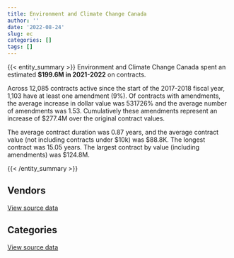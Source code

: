 ```yaml
---
title: Environment and Climate Change Canada
author: ''
date: '2022-08-24'
slug: ec
categories: []
tags: []
---
```


<script src="/rmarkdown-libs/htmlwidgets/htmlwidgets.js"></script>
<link href="/rmarkdown-libs/datatables-css/datatables-crosstalk.css" rel="stylesheet" />
<script src="/rmarkdown-libs/datatables-binding/datatables.js"></script>
<script src="/rmarkdown-libs/jquery/jquery-3.6.0.min.js"></script>
<link href="/rmarkdown-libs/dt-core-bootstrap/css/dataTables.bootstrap.min.css" rel="stylesheet" />
<link href="/rmarkdown-libs/dt-core-bootstrap/css/dataTables.bootstrap.extra.css" rel="stylesheet" />
<script src="/rmarkdown-libs/dt-core-bootstrap/js/jquery.dataTables.min.js"></script>
<script src="/rmarkdown-libs/dt-core-bootstrap/js/dataTables.bootstrap.min.js"></script>
<link href="/rmarkdown-libs/crosstalk/css/crosstalk.min.css" rel="stylesheet" />
<script src="/rmarkdown-libs/crosstalk/js/crosstalk.min.js"></script>
<script src="/rmarkdown-libs/htmlwidgets/htmlwidgets.js"></script>
<link href="/rmarkdown-libs/datatables-css/datatables-crosstalk.css" rel="stylesheet" />
<script src="/rmarkdown-libs/datatables-binding/datatables.js"></script>
<script src="/rmarkdown-libs/jquery/jquery-3.6.0.min.js"></script>
<link href="/rmarkdown-libs/dt-core-bootstrap/css/dataTables.bootstrap.min.css" rel="stylesheet" />
<link href="/rmarkdown-libs/dt-core-bootstrap/css/dataTables.bootstrap.extra.css" rel="stylesheet" />
<script src="/rmarkdown-libs/dt-core-bootstrap/js/jquery.dataTables.min.js"></script>
<script src="/rmarkdown-libs/dt-core-bootstrap/js/dataTables.bootstrap.min.js"></script>
<link href="/rmarkdown-libs/crosstalk/css/crosstalk.min.css" rel="stylesheet" />
<script src="/rmarkdown-libs/crosstalk/js/crosstalk.min.js"></script>

{{< entity_summary >}}
Environment and Climate Change Canada spent an estimated **\$199.6M in 2021-2022** on contracts.

Across 12,085 contracts active since the start of the 2017-2018 fiscal year, 1,103 have at least one amendment (9%). Of contracts with amendments, the average increase in dollar value was 531726% and the average number of amendments was 1.53. Cumulatively these amendments represent an increase of \$277.4M over the original contract values.

The average contract duration was 0.87 years, and the average contract value (not including contracts under \$10k) was \$88.8K. The longest contract was 15.05 years. The largest contract by value (including amendments) was \$124.8M.

{{< /entity_summary >}}

## Vendors

<div id="htmlwidget-1" style="width:100%;height:auto;" class="datatables html-widget"></div>
<script type="application/json" data-for="htmlwidget-1">{"x":{"style":"bootstrap","filter":"none","vertical":false,"data":[["<a href=\"/vendors/1320376_ontario/\">1320376 ONTARIO<\/a>","<a href=\"/vendors/ab_sciex/\">AB SCIEX<\/a>","<a href=\"/vendors/acart_communications/\">ACART COMMUNICATIONS<\/a>","<a href=\"/vendors/acklands_grainger/\">ACKLANDS GRAINGER<\/a>","<a href=\"/vendors/adapt_pharma_canada/\">ADAPT PHARMA CANADA<\/a>","<a href=\"/vendors/adga_group/\">ADGA GROUP<\/a>","<a href=\"/vendors/advanced_business_interiors/\">ADVANCED BUSINESS INTERIORS<\/a>","<a href=\"/vendors/advanced_chippewa_technologies/\">ADVANCED CHIPPEWA TECHNOLOGIES<\/a>","<a href=\"/vendors/aecom/\">AECOM<\/a>","<a href=\"/vendors/aeropro/\">AEROPRO<\/a>","<a href=\"/vendors/agilent/\">AGILENT<\/a>","<a href=\"/vendors/ainsworth/\">AINSWORTH<\/a>","<a href=\"/vendors/air_liquide_canada/\">AIR LIQUIDE CANADA<\/a>","<a href=\"/vendors/air_tindi/\">AIR TINDI<\/a>","<a href=\"/vendors/alliance_engineering_construction/\">ALLIANCE ENGINEERING CONSTRUCTION<\/a>","<a href=\"/vendors/alpine_helicopters/\">ALPINE HELICOPTERS<\/a>","<a href=\"/vendors/als_canada/\">ALS CANADA<\/a>","<a href=\"/vendors/altis_human_resources/\">ALTIS HUMAN RESOURCES<\/a>","<a href=\"/vendors/ameresco_canada/\">AMERESCO CANADA<\/a>","<a href=\"/vendors/anchor_qea/\">ANCHOR QEA<\/a>","<a href=\"/vendors/aon_reed_stenhouse/\">AON REED STENHOUSE<\/a>","<a href=\"/vendors/arcadis_canada/\">ARCADIS CANADA<\/a>","<a href=\"/vendors/artemp_personnel_services/\">ARTEMP PERSONNEL SERVICES<\/a>","<a href=\"/vendors/associated_engineering/\">ASSOCIATED ENGINEERING<\/a>","<a href=\"/vendors/atco/\">ATCO<\/a>","<a href=\"/vendors/atlantic_business_interiors/\">ATLANTIC BUSINESS INTERIORS<\/a>","<a href=\"/vendors/ats_services/\">ATS SERVICES<\/a>","<a href=\"/vendors/avi_spl_canada/\">AVI SPL CANADA<\/a>","<a href=\"/vendors/avjet_holding/\">AVJET HOLDING<\/a>","<a href=\"/vendors/axys_technologies/\">AXYS TECHNOLOGIES<\/a>","<a href=\"/vendors/bdo_canada/\">BDO CANADA<\/a>","<a href=\"/vendors/beckman_coulter_canada/\">BECKMAN COULTER CANADA<\/a>","<a href=\"/vendors/bell_canada/\">BELL CANADA<\/a>","<a href=\"/vendors/black_mcdonald/\">BLACK MCDONALD<\/a>","<a href=\"/vendors/bombardier/\">BOMBARDIER<\/a>","<a href=\"/vendors/bouthillette_parizeau/\">BOUTHILLETTE PARIZEAU<\/a>","<a href=\"/vendors/brandt_tractor/\">BRANDT TRACTOR<\/a>","<a href=\"/vendors/bruker/\">BRUKER<\/a>","<a href=\"/vendors/bureau_veritas_canada/\">BUREAU VERITAS CANADA<\/a>","<a href=\"/vendors/c_core/\">C CORE<\/a>","<a href=\"/vendors/cache_computer_consulting/\">CACHE COMPUTER CONSULTING<\/a>","<a href=\"/vendors/calian/\">CALIAN<\/a>","<a href=\"/vendors/campbell_scientific_canada/\">CAMPBELL SCIENTIFIC CANADA<\/a>","<a href=\"/vendors/canada_post/\">CANADA POST<\/a>","<a href=\"/vendors/canadian_corps_of_commissionaires/\">CANADIAN CORPS OF COMMISSIONAIRES<\/a>","<a href=\"/vendors/canadian_helicopters/\">CANADIAN HELICOPTERS<\/a>","<a href=\"/vendors/canadian_north/\">CANADIAN NORTH<\/a>","<a href=\"/vendors/canadian_standards_association/\">CANADIAN STANDARDS ASSOCIATION<\/a>","<a href=\"/vendors/canon/\">CANON<\/a>","<a href=\"/vendors/cansel_survey_equipment/\">CANSEL SURVEY EQUIPMENT<\/a>","<a href=\"/vendors/carleton_university/\">CARLETON UNIVERSITY<\/a>","<a href=\"/vendors/carmichael_engineering/\">CARMICHAEL ENGINEERING<\/a>","<a href=\"/vendors/cbci_telecom/\">CBCI TELECOM<\/a>","<a href=\"/vendors/cbcl/\">CBCL<\/a>","<a href=\"/vendors/cdw_canada/\">CDW CANADA<\/a>","<a href=\"/vendors/ch2m_hill_canada/\">CH2M HILL CANADA<\/a>","<a href=\"/vendors/charron_human_resources/\">CHARRON HUMAN RESOURCES<\/a>","<a href=\"/vendors/chubb_edwards/\">CHUBB EDWARDS<\/a>","<a href=\"/vendors/cima/\">CIMA<\/a>","<a href=\"/vendors/cision_canada/\">CISION CANADA<\/a>","<a href=\"/vendors/cistel_technology/\">CISTEL TECHNOLOGY<\/a>","<a href=\"/vendors/cnw_group/\">CNW GROUP<\/a>","<a href=\"/vendors/coco_paving/\">COCO PAVING<\/a>","<a href=\"/vendors/commpower/\">COMMPOWER<\/a>","<a href=\"/vendors/compagnie_amplexor_canada/\">COMPAGNIE AMPLEXOR CANADA<\/a>","<a href=\"/vendors/compucom_canada/\">COMPUCOM CANADA<\/a>","<a href=\"/vendors/concept_controls/\">CONCEPT CONTROLS<\/a>","<a href=\"/vendors/contract_community/\">CONTRACT COMMUNITY<\/a>","<a href=\"/vendors/convergint_technologies/\">CONVERGINT TECHNOLOGIES<\/a>","<a href=\"/vendors/coradix_technology_consulting/\">CORADIX TECHNOLOGY CONSULTING<\/a>","<a href=\"/vendors/cossette_communications/\">COSSETTE COMMUNICATIONS<\/a>","<a href=\"/vendors/cpcs_transcom/\">CPCS TRANSCOM<\/a>","<a href=\"/vendors/csdc_systems/\">CSDC SYSTEMS<\/a>","<a href=\"/vendors/cummins_canada/\">CUMMINS CANADA<\/a>","<a href=\"/vendors/d_doyle_installations/\">D DOYLE INSTALLATIONS<\/a>","<a href=\"/vendors/dalhousie_university/\">DALHOUSIE UNIVERSITY<\/a>","<a href=\"/vendors/dasco_equipment/\">DASCO EQUIPMENT<\/a>","<a href=\"/vendors/data_communications_management/\">DATA COMMUNICATIONS MANAGEMENT<\/a>","<a href=\"/vendors/dbc_marine_safety_systems/\">DBC MARINE SAFETY SYSTEMS<\/a>","<a href=\"/vendors/decisive_technologies/\">DECISIVE TECHNOLOGIES<\/a>","<a href=\"/vendors/dell_computer/\">DELL COMPUTER<\/a>","<a href=\"/vendors/deloitte_and_touche/\">DELOITTE AND TOUCHE<\/a>","<a href=\"/vendors/dillon_consulting/\">DILLON CONSULTING<\/a>","<a href=\"/vendors/donna_cona/\">DONNA CONA<\/a>","<a href=\"/vendors/dynabook_canada/\">DYNABOOK CANADA<\/a>","<a href=\"/vendors/dynamic_personnel_consultants/\">DYNAMIC PERSONNEL CONSULTANTS<\/a>","<a href=\"/vendors/ebsco_canada/\">EBSCO CANADA<\/a>","<a href=\"/vendors/ecole_de_langues_abce/\">ECOLE DE LANGUES ABCE<\/a>","<a href=\"/vendors/ecole_de_langues_la_cite/\">ECOLE DE LANGUES LA CITE<\/a>","<a href=\"/vendors/ekos_research_associates/\">EKOS RESEARCH ASSOCIATES<\/a>","<a href=\"/vendors/elsevier/\">ELSEVIER<\/a>","<a href=\"/vendors/emergent_biosolutions/\">EMERGENT BIOSOLUTIONS<\/a>","<a href=\"/vendors/englobe/\">ENGLOBE<\/a>","<a href=\"/vendors/environics_research_group/\">ENVIRONICS RESEARCH GROUP<\/a>","<a href=\"/vendors/ernst_young/\">ERNST YOUNG<\/a>","<a href=\"/vendors/esri/\">ESRI<\/a>","<a href=\"/vendors/excel_human_resources/\">EXCEL HUMAN RESOURCES<\/a>","<a href=\"/vendors/exp_services/\">EXP SERVICES<\/a>","<a href=\"/vendors/facca/\">FACCA<\/a>","<a href=\"/vendors/factiva/\">FACTIVA<\/a>","<a href=\"/vendors/fast_forward_french/\">FAST FORWARD FRENCH<\/a>","<a href=\"/vendors/fast_track_staffing/\">FAST TRACK STAFFING<\/a>","<a href=\"/vendors/fca_canada/\">FCA CANADA<\/a>","<a href=\"/vendors/federal_express_canada/\">FEDERAL EXPRESS CANADA<\/a>","<a href=\"/vendors/felix_technology/\">FELIX TECHNOLOGY<\/a>","<a href=\"/vendors/flight_fuels/\">FLIGHT FUELS<\/a>","<a href=\"/vendors/flynn_canada/\">FLYNN CANADA<\/a>","<a href=\"/vendors/fmc_professionals/\">FMC PROFESSIONALS<\/a>","<a href=\"/vendors/ford_motor_company/\">FORD MOTOR COMPANY<\/a>","<a href=\"/vendors/francis_canada_truck_centre/\">FRANCIS CANADA TRUCK CENTRE<\/a>","<a href=\"/vendors/gartner/\">GARTNER<\/a>","<a href=\"/vendors/gateway_mechanical_services/\">GATEWAY MECHANICAL SERVICES<\/a>","<a href=\"/vendors/gc_strategies/\">GC STRATEGIES<\/a>","<a href=\"/vendors/general_motors/\">GENERAL MOTORS<\/a>","<a href=\"/vendors/genome_quebec/\">GENOME QUEBEC<\/a>","<a href=\"/vendors/getinge_canada/\">GETINGE CANADA<\/a>","<a href=\"/vendors/gfl_environmental/\">GFL ENVIRONMENTAL<\/a>","<a href=\"/vendors/ghd/\">GHD<\/a>","<a href=\"/vendors/gilmore_reproductions/\">GILMORE REPRODUCTIONS<\/a>","<a href=\"/vendors/global_knowledge/\">GLOBAL KNOWLEDGE<\/a>","<a href=\"/vendors/global_total_office/\">GLOBAL TOTAL OFFICE<\/a>","<a href=\"/vendors/global_upholstery/\">GLOBAL UPHOLSTERY<\/a>","<a href=\"/vendors/golder_associates/\">GOLDER ASSOCIATES<\/a>","<a href=\"/vendors/goss_gilroy/\">GOSS GILROY<\/a>","<a href=\"/vendors/graw_radiosondes/\">GRAW RADIOSONDES<\/a>","<a href=\"/vendors/graybridge_international_consulting/\">GRAYBRIDGE INTERNATIONAL CONSULTING<\/a>","<a href=\"/vendors/great_slave_helicopters/\">GREAT SLAVE HELICOPTERS<\/a>","<a href=\"/vendors/harnois_energies/\">HARNOIS ENERGIES<\/a>","<a href=\"/vendors/hatch/\">HATCH<\/a>","<a href=\"/vendors/hemmera_envirochem/\">HEMMERA ENVIROCHEM<\/a>","<a href=\"/vendors/hercules_slr/\">HERCULES SLR<\/a>","<a href=\"/vendors/holland_college/\">HOLLAND COLLEGE<\/a>","<a href=\"/vendors/honeywell/\">HONEYWELL<\/a>","<a href=\"/vendors/hoskin_scientific/\">HOSKIN SCIENTIFIC<\/a>","<a href=\"/vendors/houle_electric/\">HOULE ELECTRIC<\/a>","<a href=\"/vendors/hypertec/\">HYPERTEC<\/a>","<a href=\"/vendors/i4c_information_technology/\">I4C INFORMATION TECHNOLOGY<\/a>","<a href=\"/vendors/ibiska_telecom/\">IBISKA TELECOM<\/a>","<a href=\"/vendors/iceberg_networks/\">ICEBERG NETWORKS<\/a>","<a href=\"/vendors/ihs_global/\">IHS GLOBAL<\/a>","<a href=\"/vendors/illumina_canada/\">ILLUMINA CANADA<\/a>","<a href=\"/vendors/info_tech_research_group/\">INFO TECH RESEARCH GROUP<\/a>","<a href=\"/vendors/integra_networks/\">INTEGRA NETWORKS<\/a>","<a href=\"/vendors/intergraph_canada/\">INTERGRAPH CANADA<\/a>","<a href=\"/vendors/iron_mountain/\">IRON MOUNTAIN<\/a>","<a href=\"/vendors/it_net_consultants/\">IT NET CONSULTANTS<\/a>","<a href=\"/vendors/itex/\">ITEX<\/a>","<a href=\"/vendors/j_l_richards_associates/\">J L RICHARDS ASSOCIATES<\/a>","<a href=\"/vendors/john_wiley_sons/\">JOHN WILEY SONS<\/a>","<a href=\"/vendors/joseph_elie/\">JOSEPH ELIE<\/a>","<a href=\"/vendors/kenn_borek_air/\">KENN BOREK AIR<\/a>","<a href=\"/vendors/keystone_environmental/\">KEYSTONE ENVIRONMENTAL<\/a>","<a href=\"/vendors/keystone_supplies_international/\">KEYSTONE SUPPLIES INTERNATIONAL<\/a>","<a href=\"/vendors/konica_minolta_business_solutions/\">KONICA MINOLTA BUSINESS SOLUTIONS<\/a>","<a href=\"/vendors/kontzamanis_graumann_smith/\">KONTZAMANIS GRAUMANN SMITH<\/a>","<a href=\"/vendors/kubota_canada/\">KUBOTA CANADA<\/a>","<a href=\"/vendors/kwc_architects/\">KWC ARCHITECTS<\/a>","<a href=\"/vendors/kyndryl_canada/\">KYNDRYL CANADA<\/a>","<a href=\"/vendors/l3harris/\">L3HARRIS<\/a>","<a href=\"/vendors/language_research_development_group/\">LANGUAGE RESEARCH DEVELOPMENT GROUP<\/a>","<a href=\"/vendors/lansdowne_technologies/\">LANSDOWNE TECHNOLOGIES<\/a>","<a href=\"/vendors/laurentian_technologies/\">LAURENTIAN TECHNOLOGIES<\/a>","<a href=\"/vendors/leonardo/\">LEONARDO<\/a>","<a href=\"/vendors/les_entreprises_p_e_c/\">LES ENTREPRISES P E C<\/a>","<a href=\"/vendors/levitt_safety/\">LEVITT SAFETY<\/a>","<a href=\"/vendors/lexisnexis_canada/\">LEXISNEXIS CANADA<\/a>","<a href=\"/vendors/liebherr_canada/\">LIEBHERR CANADA<\/a>","<a href=\"/vendors/life_technologies/\">LIFE TECHNOLOGIES<\/a>","<a href=\"/vendors/like_10/\">LIKE 10<\/a>","<a href=\"/vendors/lionbridge/\">LIONBRIDGE<\/a>","<a href=\"/vendors/lloyd_libke_law_enforcement_sales/\">LLOYD LIBKE LAW ENFORCEMENT SALES<\/a>","<a href=\"/vendors/logistik_unicorp/\">LOGISTIK UNICORP<\/a>","<a href=\"/vendors/lowe_martin_company/\">LOWE MARTIN COMPANY<\/a>","<a href=\"/vendors/lumina_it/\">LUMINA IT<\/a>","<a href=\"/vendors/luxton_construction/\">LUXTON CONSTRUCTION<\/a>","<a href=\"/vendors/m_d_charlton/\">M D CHARLTON<\/a>","<a href=\"/vendors/macdonald_dettwiler_and_associates/\">MACDONALD DETTWILER AND ASSOCIATES<\/a>","<a href=\"/vendors/manitoba_hydro/\">MANITOBA HYDRO<\/a>","<a href=\"/vendors/maplesoft_consulting/\">MAPLESOFT CONSULTING<\/a>","<a href=\"/vendors/maritime_fence/\">MARITIME FENCE<\/a>","<a href=\"/vendors/maxsys_staffing_and_consulting/\">MAXSYS STAFFING AND CONSULTING<\/a>","<a href=\"/vendors/maxxam_analytics/\">MAXXAM ANALYTICS<\/a>","<a href=\"/vendors/mccolman_sons_demolition/\">MCCOLMAN SONS DEMOLITION<\/a>","<a href=\"/vendors/mcelhanney_associates/\">MCELHANNEY ASSOCIATES<\/a>","<a href=\"/vendors/mdos_consulting/\">MDOS CONSULTING<\/a>","<a href=\"/vendors/media_q/\">MEDIA Q<\/a>","<a href=\"/vendors/mercury_marine/\">MERCURY MARINE<\/a>","<a href=\"/vendors/messa_computing/\">MESSA COMPUTING<\/a>","<a href=\"/vendors/metocean_telematics/\">METOCEAN TELEMATICS<\/a>","<a href=\"/vendors/mgis/\">MGIS<\/a>","<a href=\"/vendors/michael_wager_consulting/\">MICHAEL WAGER CONSULTING<\/a>","<a href=\"/vendors/microsoft_canada/\">MICROSOFT CANADA<\/a>","<a href=\"/vendors/mid_canada_mod_center/\">MID CANADA MOD CENTER<\/a>","<a href=\"/vendors/millbrook_tactical/\">MILLBROOK TACTICAL<\/a>","<a href=\"/vendors/mindwire_systems/\">MINDWIRE SYSTEMS<\/a>","<a href=\"/vendors/mishkumi_technologies/\">MISHKUMI TECHNOLOGIES<\/a>","<a href=\"/vendors/mnp/\">MNP<\/a>","<a href=\"/vendors/mobile_resource_group/\">MOBILE RESOURCE GROUP<\/a>","<a href=\"/vendors/moerae_solutions/\">MOERAE SOLUTIONS<\/a>","<a href=\"/vendors/morrison_hershfield/\">MORRISON HERSHFIELD<\/a>","<a href=\"/vendors/motorola_solutions_canada/\">MOTOROLA SOLUTIONS CANADA<\/a>","<a href=\"/vendors/mustang_helicopters/\">MUSTANG HELICOPTERS<\/a>","<a href=\"/vendors/nadine_international/\">NADINE INTERNATIONAL<\/a>","<a href=\"/vendors/nations_translation_group/\">NATIONS TRANSLATION GROUP<\/a>","<a href=\"/vendors/nav_canada/\">NAV CANADA<\/a>","<a href=\"/vendors/nimble_information_strategies/\">NIMBLE INFORMATION STRATEGIES<\/a>","<a href=\"/vendors/nisha_techonologies/\">NISHA TECHONOLOGIES<\/a>","<a href=\"/vendors/nova_networks/\">NOVA NETWORKS<\/a>","<a href=\"/vendors/nua_office/\">NUA OFFICE<\/a>","<a href=\"/vendors/ogilvy_montreal/\">OGILVY MONTREAL<\/a>","<a href=\"/vendors/onx_enterprise_solutions/\">ONX ENTERPRISE SOLUTIONS<\/a>","<a href=\"/vendors/oproma/\">OPROMA<\/a>","<a href=\"/vendors/oracle_canada/\">ORACLE CANADA<\/a>","<a href=\"/vendors/orangutech/\">ORANGUTECH<\/a>","<a href=\"/vendors/oxford_economics_usa/\">OXFORD ECONOMICS USA<\/a>","<a href=\"/vendors/pacwill_environmental/\">PACWILL ENVIRONMENTAL<\/a>","<a href=\"/vendors/paladin_group/\">PALADIN GROUP<\/a>","<a href=\"/vendors/parsons_canada/\">PARSONS CANADA<\/a>","<a href=\"/vendors/pepco/\">PEPCO<\/a>","<a href=\"/vendors/phaselock_systems_international/\">PHASELOCK SYSTEMS INTERNATIONAL<\/a>","<a href=\"/vendors/pitney_bowes/\">PITNEY BOWES<\/a>","<a href=\"/vendors/pleiad_canada/\">PLEIAD CANADA<\/a>","<a href=\"/vendors/polaris_industries/\">POLARIS INDUSTRIES<\/a>","<a href=\"/vendors/port_of_spain_holdings/\">PORT OF SPAIN HOLDINGS<\/a>","<a href=\"/vendors/portage_personnel/\">PORTAGE PERSONNEL<\/a>","<a href=\"/vendors/pra/\">PRA<\/a>","<a href=\"/vendors/pricewaterhouse_coopers/\">PRICEWATERHOUSE COOPERS<\/a>","<a href=\"/vendors/printers_plus/\">PRINTERS PLUS<\/a>","<a href=\"/vendors/procom_consultants/\">PROCOM CONSULTANTS<\/a>","<a href=\"/vendors/prologic_systems/\">PROLOGIC SYSTEMS<\/a>","<a href=\"/vendors/proquest/\">PROQUEST<\/a>","<a href=\"/vendors/prosci_canada/\">PROSCI CANADA<\/a>","<a href=\"/vendors/protak_consulting_group/\">PROTAK CONSULTING GROUP<\/a>","<a href=\"/vendors/purespirit_solutions/\">PURESPIRIT SOLUTIONS<\/a>","<a href=\"/vendors/qiagen/\">QIAGEN<\/a>","<a href=\"/vendors/qmr/\">QMR<\/a>","<a href=\"/vendors/quantum_management_services/\">QUANTUM MANAGEMENT SERVICES<\/a>","<a href=\"/vendors/queen_s_university/\">QUEEN S UNIVERSITY<\/a>","<a href=\"/vendors/quinan_construction/\">QUINAN CONSTRUCTION<\/a>","<a href=\"/vendors/quintet_consulting/\">QUINTET CONSULTING<\/a>","<a href=\"/vendors/r_r_international_translation/\">R R INTERNATIONAL TRANSLATION<\/a>","<a href=\"/vendors/r2i/\">R2I<\/a>","<a href=\"/vendors/rampart_international/\">RAMPART INTERNATIONAL<\/a>","<a href=\"/vendors/randstad/\">RANDSTAD<\/a>","<a href=\"/vendors/raymond_chabot_grant_thornton/\">RAYMOND CHABOT GRANT THORNTON<\/a>","<a href=\"/vendors/raytheon/\">RAYTHEON<\/a>","<a href=\"/vendors/republic_architecture/\">REPUBLIC ARCHITECTURE<\/a>","<a href=\"/vendors/rhea/\">RHEA<\/a>","<a href=\"/vendors/riggs_engineering/\">RIGGS ENGINEERING<\/a>","<a href=\"/vendors/risk_sciences_international/\">RISK SCIENCES INTERNATIONAL<\/a>","<a href=\"/vendors/rohde_schwarz_canada/\">ROHDE SCHWARZ CANADA<\/a>","<a href=\"/vendors/rondar/\">RONDAR<\/a>","<a href=\"/vendors/sas_institute/\">SAS INSTITUTE<\/a>","<a href=\"/vendors/scalar_decisions/\">SCALAR DECISIONS<\/a>","<a href=\"/vendors/selex/\">SELEX<\/a>","<a href=\"/vendors/sgs_axys_analytical_services/\">SGS AXYS ANALYTICAL SERVICES<\/a>","<a href=\"/vendors/sharp_electronics/\">SHARP ELECTRONICS<\/a>","<a href=\"/vendors/shi_canada/\">SHI CANADA<\/a>","<a href=\"/vendors/si_systems/\">SI SYSTEMS<\/a>","<a href=\"/vendors/sierra_systems_group/\">SIERRA SYSTEMS GROUP<\/a>","<a href=\"/vendors/simex_defence/\">SIMEX DEFENCE<\/a>","<a href=\"/vendors/skillsoft_canada/\">SKILLSOFT CANADA<\/a>","<a href=\"/vendors/slr_consulting_canada/\">SLR CONSULTING CANADA<\/a>","<a href=\"/vendors/snc_lavalin/\">SNC LAVALIN<\/a>","<a href=\"/vendors/softchoice/\">SOFTCHOICE<\/a>","<a href=\"/vendors/softsim_technologies/\">SOFTSIM TECHNOLOGIES<\/a>","<a href=\"/vendors/solotech/\">SOLOTECH<\/a>","<a href=\"/vendors/stantec/\">STANTEC<\/a>","<a href=\"/vendors/steris_canada/\">STERIS CANADA<\/a>","<a href=\"/vendors/stratos/\">STRATOS<\/a>","<a href=\"/vendors/subaru_canada/\">SUBARU CANADA<\/a>","<a href=\"/vendors/summit_canada_distributors/\">SUMMIT CANADA DISTRIBUTORS<\/a>","<a href=\"/vendors/suncor_energy/\">SUNCOR ENERGY<\/a>","<a href=\"/vendors/supremex/\">SUPREMEX<\/a>","<a href=\"/vendors/sutherland_excavating/\">SUTHERLAND EXCAVATING<\/a>","<a href=\"/vendors/systematix_solutions/\">SYSTEMATIX SOLUTIONS<\/a>","<a href=\"/vendors/systemscope/\">SYSTEMSCOPE<\/a>","<a href=\"/vendors/tag_hr/\">TAG HR<\/a>","<a href=\"/vendors/taligent_consulting/\">TALIGENT CONSULTING<\/a>","<a href=\"/vendors/teknion/\">TEKNION<\/a>","<a href=\"/vendors/teksystems_canada/\">TEKSYSTEMS CANADA<\/a>","<a href=\"/vendors/telecom_computer_services/\">TELECOM COMPUTER SERVICES<\/a>","<a href=\"/vendors/tenaquip/\">TENAQUIP<\/a>","<a href=\"/vendors/teramach_technologies/\">TERAMACH TECHNOLOGIES<\/a>","<a href=\"/vendors/tetra_tech/\">TETRA TECH<\/a>","<a href=\"/vendors/the_aim_group/\">THE AIM GROUP<\/a>","<a href=\"/vendors/the_fia_group_4083261_canada/\">THE FIA GROUP 4083261 CANADA<\/a>","<a href=\"/vendors/the_halifax_group/\">THE HALIFAX GROUP<\/a>","<a href=\"/vendors/the_mathworks/\">THE MATHWORKS<\/a>","<a href=\"/vendors/the_right_door_consulting/\">THE RIGHT DOOR CONSULTING<\/a>","<a href=\"/vendors/the_vcan_group/\">THE VCAN GROUP<\/a>","<a href=\"/vendors/thermo_fisher_scientific/\">THERMO FISHER SCIENTIFIC<\/a>","<a href=\"/vendors/thomas_schmidt/\">THOMAS SCHMIDT<\/a>","<a href=\"/vendors/thyssenkrupp_elevator/\">THYSSENKRUPP ELEVATOR<\/a>","<a href=\"/vendors/tiree/\">TIREE<\/a>","<a href=\"/vendors/titan_boats/\">TITAN BOATS<\/a>","<a href=\"/vendors/toromont/\">TOROMONT<\/a>","<a href=\"/vendors/totem_offisource/\">TOTEM OFFISOURCE<\/a>","<a href=\"/vendors/toure_cleaning_services/\">TOURE CLEANING SERVICES<\/a>","<a href=\"/vendors/toyota/\">TOYOTA<\/a>","<a href=\"/vendors/transwest_air/\">TRANSWEST AIR<\/a>","<a href=\"/vendors/trm_technologies/\">TRM TECHNOLOGIES<\/a>","<a href=\"/vendors/tundra_technical_solutions/\">TUNDRA TECHNICAL SOLUTIONS<\/a>","<a href=\"/vendors/turtle_island_staffing/\">TURTLE ISLAND STAFFING<\/a>","<a href=\"/vendors/tyco_integrated_fire_security/\">TYCO INTEGRATED FIRE SECURITY<\/a>","<a href=\"/vendors/united_rentals_of_canada/\">UNITED RENTALS OF CANADA<\/a>","<a href=\"/vendors/universal_helicopters/\">UNIVERSAL HELICOPTERS<\/a>","<a href=\"/vendors/universite_laval/\">UNIVERSITE LAVAL<\/a>","<a href=\"/vendors/university_of_alberta/\">UNIVERSITY OF ALBERTA<\/a>","<a href=\"/vendors/university_of_british_columbia/\">UNIVERSITY OF BRITISH COLUMBIA<\/a>","<a href=\"/vendors/university_of_calgary/\">UNIVERSITY OF CALGARY<\/a>","<a href=\"/vendors/university_of_guelph/\">UNIVERSITY OF GUELPH<\/a>","<a href=\"/vendors/university_of_new_brunswick/\">UNIVERSITY OF NEW BRUNSWICK<\/a>","<a href=\"/vendors/university_of_ottawa/\">UNIVERSITY OF OTTAWA<\/a>","<a href=\"/vendors/university_of_regina/\">UNIVERSITY OF REGINA<\/a>","<a href=\"/vendors/university_of_saskatchewan/\">UNIVERSITY OF SASKATCHEWAN<\/a>","<a href=\"/vendors/university_of_toronto/\">UNIVERSITY OF TORONTO<\/a>","<a href=\"/vendors/university_of_waterloo/\">UNIVERSITY OF WATERLOO<\/a>","<a href=\"/vendors/university_of_western_ontario/\">UNIVERSITY OF WESTERN ONTARIO<\/a>","<a href=\"/vendors/vaisala_canada/\">VAISALA CANADA<\/a>","<a href=\"/vendors/veritaaq_technology_house/\">VERITAAQ TECHNOLOGY HOUSE<\/a>","<a href=\"/vendors/vwr_international/\">VWR INTERNATIONAL<\/a>","<a href=\"/vendors/waste_management_of_canada/\">WASTE MANAGEMENT OF CANADA<\/a>","<a href=\"/vendors/waters/\">WATERS<\/a>","<a href=\"/vendors/wesco_distribution_canada/\">WESCO DISTRIBUTION CANADA<\/a>","<a href=\"/vendors/westower_communications/\">WESTOWER COMMUNICATIONS<\/a>","<a href=\"/vendors/wilco_contractors_southwest/\">WILCO CONTRACTORS SOUTHWEST<\/a>","<a href=\"/vendors/wolters_kluwer/\">WOLTERS KLUWER<\/a>","<a href=\"/vendors/workdynamics_technologies/\">WORKDYNAMICS TECHNOLOGIES<\/a>","<a href=\"/vendors/wsp/\">WSP<\/a>","<a href=\"/vendors/xerox/\">XEROX<\/a>","<a href=\"/vendors/yamaha_motors_canada/\">YAMAHA MOTORS CANADA<\/a>","<a href=\"/vendors/zodiac_hurricane_technologies/\">ZODIAC HURRICANE TECHNOLOGIES<\/a>"],[24916.5,126962.18,218516.64,36046.88,15866.55,82070.74,null,583417.03,945015.59,null,1068218.64,19179.45,131088.78,644363.42,null,3802.57,132352.97,9669.47,null,null,23014.05,8996,79750.43,null,932612.37,null,2003045.74,65359.25,null,747730.12,306500.55,89830.66,295234.78,1194337.27,24732.98,19576.18,null,115139.85,null,12947.97,null,24928.21,1051698.32,205061.04,533658.44,393145.69,24395.5,null,1013525.66,47464.59,70250.07,null,111996.22,44690.78,2381598.38,null,null,51793.35,15941.08,15106.19,37786.63,649.05,21809,980779.78,null,14700.1,null,18873.15,null,null,1386585.59,null,15109.43,386224.97,64623.5,null,144423.72,10449.08,null,null,15029.53,684731.29,null,null,null,449549.58,45128.07,33242.95,116046.69,null,323817.65,null,null,44120.83,null,849153.27,2029995.81,39971.06,null,null,48545.83,207736.06,39819.33,null,284414.13,64619.94,null,null,null,120969.55,386398.71,5245.21,61511.63,null,11486,11721.79,23504,null,null,45702.85,null,33479.48,157774.63,null,2423822.3,42203.03,14855.4,20160,86231.25,null,11100.69,null,270467.55,1287067.93,null,248720.66,231413.07,null,null,149290.73,27769.77,61224.19,266643.91,55128.85,117716.86,90068.56,23521.35,null,null,19983.75,12913.26,24496.5,157191.81,45597.7,null,null,72225.48,null,153443.98,188229.03,null,null,18470677.4,null,null,null,5535.87,23359.91,null,218313.16,22218.64,114309.29,null,206972.5,null,null,8064,null,589814.06,null,37524.41,56926.05,null,34674.15,242731.57,54959.08,29693.3,null,278032.28,null,null,506414.67,null,null,189413.11,53394.08,null,273921.46,1482351.73,44040.99,11144.34,857.19,null,null,null,78951.26,517044.31,73616.7,65875.88,null,null,97098.95,null,2787.22,903168.15,1399931.17,93345.66,null,null,null,3770.54,null,12235.15,null,111785.04,57527.6,25000,49435.96,null,1470.19,10110.38,null,null,null,12625.92,124281.57,null,42831.12,null,null,null,null,115828.48,37479.16,141721.06,52500,52453.26,null,137361.68,218264.88,null,587869.27,86225.61,null,12270432.18,864076.73,5979.1,24998.32,74434.82,11228.53,36555.5,48046.33,null,392711.09,48065.45,50550.66,null,82521.61,23961.76,76744,30151.85,24097.25,null,16273.08,null,1192458.75,84457.91,959357.86,236078.88,93759.41,837682.87,33773.05,null,357682.06,null,null,535224.37,302542.35,50025.97,null,14486.85,843943,23569.88,28113.23,88341.43,null,277771.86,73606.59,311539.19,123483.41,null,428756.13,110625.79,130548.24,null,null,null,79541.61,171815.03,20000,24900.03,105837.89,28085.3,166970.84,43743.75,59727.08,120117.78,97722.86,63466.5,993908.28,33309.89,93750.57,29927.53,921472.59,21470,133217.96,null,440.52,14405.93,107853.89,129988.91,null,null],[14096.75,556500.48,101454.16,23401.95,null,83231.65,104506.28,27885.49,35190,174509.08,2534386.53,23946.32,314562.95,792245.29,null,22447.43,276032.5,85581.91,15262.91,39249.88,30820.55,null,null,160039.08,936077.69,68984.47,1830201.44,11330.08,null,1486179.69,491197.69,null,296043.64,34445.17,null,31583.82,null,34557.78,16051.65,14110.72,null,24285.92,815869.82,279287.89,4048812.75,1428922.27,null,null,949436.13,41926.73,48839.76,1761.51,null,17240.51,142791.25,16400.6,90487.5,12075,22515.15,78983.77,131713.38,39592.2,null,1063678.46,null,null,14030.76,11635.36,null,15146.47,1331883.22,28718.46,28109.9,389276.01,64800.55,24261.1,347295.68,null,null,null,11178.11,193073.01,102881.63,null,null,12592.5,145791.97,34733.17,277370.07,36740.61,463904.12,null,null,26124.17,null,1524910.42,2457811.6,null,160460,null,10746.67,118558.53,79807.83,null,240835.77,17465.18,null,25150.78,1126308.79,null,397817.09,5259.58,310929.6,41658.89,10231.63,10162.86,null,null,null,19499.76,null,39652.08,7080.46,6157.99,2340277.25,15828.47,514039.54,14716.8,null,null,88046.41,null,null,2363001.12,null,217895.86,170332.39,43438.99,28743.75,56964.55,601158.14,33572.7,null,60175.77,198640,90315.32,null,null,null,884308.5,12018.78,12518.1,0,75246.21,null,null,null,null,null,295653.99,null,73972.97,18509449.66,24144.75,5332.16,null,621.84,null,null,315908.52,null,114622.46,null,55719.28,null,16872.62,51640.23,null,591429.98,13524,73291.36,null,null,12600,244737.62,55515.63,null,null,247548.85,35842.72,null,3041689.35,24689.87,21000,null,null,21000,479690.21,1894063.66,65326.78,159447.32,81679.11,null,null,null,103887.2,561939.47,30295.27,null,null,null,97364.98,399697.14,67306.88,909420.4,1867011.81,23689.78,24973,null,85240.11,null,null,null,null,70058.15,262758.04,24203.47,4723.36,247664.35,26704.96,12321.63,null,null,153487.27,12018.25,215420.66,35817.01,110071.81,null,68988.33,48816,null,36468.4,37581.84,56610.81,52500,79479.67,null,null,383502.06,12654.48,1462817.12,97652.22,14896.01,12304049.81,919833.59,null,1392154.89,1078384.5,324417.21,null,91539.07,24860,1496019.71,180713.89,null,80475.6,217111.94,91778.32,162855.92,null,null,null,14650.93,null,1077397.81,197191.71,1012478.77,422151.81,283424.93,null,2141985.26,null,231690.22,13653.29,105194.03,59652.38,39995.15,46223.72,211907.75,null,1552427.54,null,9080.05,65032.36,null,225539.69,null,312392.72,164555.03,33332.26,197392.98,130189.83,88211.85,15585.25,11113.89,63550.15,43608.89,123163.34,42730,21420,16676.61,49633.95,114305.36,null,68923.13,103581.76,133581.12,null,1278869.17,304785.49,97035.04,29472.88,546136.68,null,217678.88,null,12402.19,8235.81,122638.57,73681.2,11260.15,null],[null,83177.47,null,null,null,138472.83,null,75761.62,null,199198.65,1332540.06,24544.87,790185.63,689851.72,17515,76039.7,92424.31,243750.86,null,null,16729.33,null,null,113850.45,843164.51,null,1428055.32,25395.44,null,1374975.46,99824.26,null,295234.78,34351.06,76436.12,37941.75,27632.63,32869.94,5462.66,11891.43,51949.37,null,922255.42,241225.72,3823984.86,1195386.49,null,11500.73,951710.49,14840.97,200149,21431.73,null,24253.5,73096.29,70426.13,null,13731.19,null,6474.08,null,67068.75,null,1060772.23,null,null,null,68627.13,null,1022067.49,952025,null,37386.24,326277.02,45200,30044,272667.3,null,10201.64,65705.64,11033.29,72013.95,346113.01,65719.71,5035218.3,10929.11,147427.31,15368.46,264939.07,3736.33,431600.64,16712.77,10235.74,null,54771.22,221851.52,2392745.06,null,null,10156.2,35625.69,42307.07,249658.02,67800,332353.95,15469.7,null,null,558087.81,null,108353.08,4235,null,509422.86,null,13448.76,29400,null,24384.18,32684.95,20304.17,null,70149.54,127322.37,2333883.05,87334.06,554708.91,null,null,61427.1,21248.46,null,63299.19,2325045.1,null,191023.93,172742.13,null,null,83930.74,28764.02,null,null,60011.36,21900,37982.3,11537.51,11852.29,69829.08,23366.89,168876.67,null,13525.77,85116.42,30788.49,95688.4,null,null,null,321122.65,39520.13,46761.1,18572070.32,null,64386.79,null,null,null,null,308530.17,null,114309.29,39411.13,181072.64,29400,null,10681.36,16885.6,478517.48,null,99579.72,null,null,48324.15,244068.93,57487.5,13073.74,null,69037.56,16542.8,null,3398817.17,null,null,null,null,null,478379.58,1819219.83,81933.11,491428.73,191360.93,130277.42,40290.74,null,61829.16,626301.39,null,22620.23,null,22201.49,97098.95,872234.5,47437.48,906935.65,1955971.16,32994.16,null,1702.52,125310.21,null,19894.46,60387.46,449321.9,95177.94,334714.75,259843.5,4710.45,246987.67,null,null,null,null,159262.1,null,104307.02,null,46843.25,null,7929.69,null,106377.6,null,1153638.68,null,null,23199.75,38194.7,null,357526.93,null,1272958.67,78346.25,10083.62,12270432.18,934262.46,null,11310.59,2459210.56,2388.81,null,41108.46,39550,1417783.11,115488.21,null,null,13797,52427.76,301695.85,null,null,20130.18,null,null,909171.83,242097.38,null,425677.95,1414.3,43486.92,33477.41,23814.25,124585.21,35759.07,223166.89,129601.91,56605.7,132998.28,57165.25,null,2109601.47,null,8743.34,105496.94,102539.06,1603405.32,null,311539.19,247107.35,81305.56,293125.07,null,41763.84,49545.98,null,74227.65,118414.84,37875.13,220791.85,80913.65,30224.44,39890.53,42363.31,null,96928.41,80522.39,174136.83,76595.6,1852341.52,303952.74,91845.67,31835.04,789784.36,null,204116.54,74414.94,null,39553.55,99025.6,48600.18,3868.77,18927.3],[null,99096.03,null,null,null,173063.68,237565.85,157412.02,null,199198.65,1296612.62,25084.1,945171.64,979286.61,null,14603.89,161230.94,1024474.95,22600,null,12837.55,null,69496.25,95391.27,883793.46,null,1286045.52,179639.16,21832.52,896294.48,116380.66,null,295234.78,16167,null,null,350013.37,206649.82,47045.51,51671.07,156706.77,null,929282.25,147674.29,3278967.24,1793374.13,null,28363.27,840076.79,93583.23,95606.62,null,null,660871.68,39510.78,53060.78,15255,6714.31,38605.74,null,null,45053.75,null,1060772.23,16949.88,null,null,null,49157.78,993074,5927088.1,null,46739.03,295995.02,33719.71,null,896938.48,null,null,39878.22,108226.31,119503.61,196551.67,123586.12,1489070.33,null,77558.6,139704.24,654434.69,null,839722.43,17940,35898.36,39922.09,19617.61,1680676.41,2635544.45,null,null,10460.88,229883.41,106033.47,null,129950,529710.94,85834.14,275079.29,null,1927661.8,null,117831.57,4235,null,1546412.02,66317.87,13448.76,null,64590.89,null,49251.05,126573.77,null,209741.3,113925.62,2333883.05,227453.47,809398.66,null,null,null,null,11800,59335.16,2067818.67,6482.61,116070.09,37727.43,63280,null,244202.64,338627.59,null,null,60667.11,77506.99,102692.9,12496.12,49384.55,372580.72,22623.11,344223.46,39049.5,16135.56,78932.7,72972.72,null,null,26170.33,null,345989.9,68898.77,81862.62,18809791.21,null,null,4415.63,null,45164.01,10416.43,337104.97,null,33413.22,243814.63,740291.14,75967.5,null,null,10414.4,null,3216.27,152993.92,null,48313.15,54335.05,244068.93,167671.88,null,45158.39,null,87507.48,209397.35,4129998.92,null,null,null,null,null,478379.58,3676901,66452.11,1678124.48,46922.4,279713.28,83475.87,22162.69,31705.43,257989.6,null,50133.54,467901.64,null,150015.58,1037900.06,63181.44,905920.14,null,252.77,null,22294.94,151845.63,null,51788.66,138879.94,null,50076.52,438733.18,null,6207.35,559495.63,null,13817.35,19269.81,153202.12,391201.4,null,76613.68,null,null,398404.68,32346.25,null,null,45350.19,2184921.42,63667.96,null,null,null,null,42243.82,null,1272958.67,88383.25,null,12270432.18,595333.33,null,13811.95,2173752.24,209468.25,null,37480.55,null,415854.13,136924.73,null,null,159358.47,37339.43,214721.85,null,null,11369.82,14243.09,30762.5,869220.7,124870.03,null,364173.9,514342.5,454577.78,18197.47,null,459553.42,39954.47,8559.83,null,23308.23,61888.45,256603.85,null,2759856.84,265764.71,10778.89,105496.94,28710.94,172297.35,null,474916.06,202258.58,null,311998.81,null,185528.24,61310.57,63823.26,null,43019.81,105651.21,138118.88,34130.25,56179.48,62209.22,81610.45,null,250572.95,47805.23,66607.7,67191.9,1665043.3,303952.74,195495.12,30705.04,252664.93,null,81991.81,52088.33,null,29516.96,74530.03,19703.23,82553.17,null]],"container":"<table class=\"table table-striped table-hover row-border order-column display\">\n  <thead>\n    <tr>\n      <th>Vendor<\/th>\n      <th>2018-2019<\/th>\n      <th>2019-2020<\/th>\n      <th>2020-2021<\/th>\n      <th>2021-2022<\/th>\n    <\/tr>\n  <\/thead>\n<\/table>","options":{"order":[[4,"desc"]],"pageLength":10,"autoWidth":true,"columnDefs":[{"targets":1,"render":"function(data, type, row, meta) {\n    return type !== 'display' ? data : DTWidget.formatCurrency(data, \"$\", 2, 3, \",\", \".\", true, null);\n  }"},{"targets":2,"render":"function(data, type, row, meta) {\n    return type !== 'display' ? data : DTWidget.formatCurrency(data, \"$\", 2, 3, \",\", \".\", true, null);\n  }"},{"targets":3,"render":"function(data, type, row, meta) {\n    return type !== 'display' ? data : DTWidget.formatCurrency(data, \"$\", 2, 3, \",\", \".\", true, null);\n  }"},{"targets":4,"render":"function(data, type, row, meta) {\n    return type !== 'display' ? data : DTWidget.formatCurrency(data, \"$\", 2, 3, \",\", \".\", true, null);\n  }"},{"width":"16%","targets":[1,2,3,4]},{"className":"dt-right","targets":[1,2,3,4]}],"orderClasses":false}},"evals":["options.columnDefs.0.render","options.columnDefs.1.render","options.columnDefs.2.render","options.columnDefs.3.render"],"jsHooks":[]}</script>
<p class="text-right">
<a href="https://github.com/GoC-Spending/contracts-data/tree/main/data/out/departments/ec/summary_by_fiscal_year_by_vendor.csv" class="source-data-link btn btn-link">View source data</a>
</p>

## Categories

<div id="htmlwidget-2" style="width:100%;height:auto;" class="datatables html-widget"></div>
<script type="application/json" data-for="htmlwidget-2">{"x":{"style":"bootstrap","filter":"none","vertical":false,"data":[["<a href=\"/categories/0_other/\">(Other)<\/a>","<a href=\"/categories/1_facilities_and_construction/\">Facilities and construction<\/a>","<a href=\"/categories/10_office_management/\">Office management<\/a>","<a href=\"/categories/2_professional_services/\">Professional services<\/a>","<a href=\"/categories/3_information_technology/\">Information technology<\/a>","<a href=\"/categories/4_medical/\">Medical<\/a>","<a href=\"/categories/5_transportation_and_logistics/\">Transportation and logistics<\/a>","<a href=\"/categories/6_industrial_products_and_services/\">Industrial products and services<\/a>","<a href=\"/categories/7_travel/\">Travel<\/a>","<a href=\"/categories/8_security_and_protection/\">Security and protection<\/a>","<a href=\"/categories/9_human_capital/\">Human capital<\/a>"],[24433.58,44304141.75,4008351.77,38316743.43,18472125.17,89342.48,6589078.17,21278794.75,490639.36,834399.16,4553364.66],[161474.62,42803115.5,6482980.06,44758014.46,19746529.16,55132.45,15048267.35,27759249.96,237312.06,4054901.89,5287274.42],[null,46221162.82,2924476.92,52966212.33,24151994.62,27485.81,14446724.86,26725856.23,19882.31,3870263.62,5535366.17],[null,49000226.85,4937585.61,59728596.51,29690829.66,36962.9,19421908.32,24635571.21,57096.06,3290111.01,8761576.22]],"container":"<table class=\"table table-striped table-hover row-border order-column display\">\n  <thead>\n    <tr>\n      <th>Category<\/th>\n      <th>2018-2019<\/th>\n      <th>2019-2020<\/th>\n      <th>2020-2021<\/th>\n      <th>2021-2022<\/th>\n    <\/tr>\n  <\/thead>\n<\/table>","options":{"order":[[4,"desc"]],"dom":"t","pageLength":30,"autoWidth":true,"columnDefs":[{"targets":1,"render":"function(data, type, row, meta) {\n    return type !== 'display' ? data : DTWidget.formatCurrency(data, \"$\", 2, 3, \",\", \".\", true, null);\n  }"},{"targets":2,"render":"function(data, type, row, meta) {\n    return type !== 'display' ? data : DTWidget.formatCurrency(data, \"$\", 2, 3, \",\", \".\", true, null);\n  }"},{"targets":3,"render":"function(data, type, row, meta) {\n    return type !== 'display' ? data : DTWidget.formatCurrency(data, \"$\", 2, 3, \",\", \".\", true, null);\n  }"},{"targets":4,"render":"function(data, type, row, meta) {\n    return type !== 'display' ? data : DTWidget.formatCurrency(data, \"$\", 2, 3, \",\", \".\", true, null);\n  }"},{"width":"16%","targets":[1,2,3,4]},{"className":"dt-right","targets":[1,2,3,4]}],"orderClasses":false,"lengthMenu":[10,25,30,50,100]}},"evals":["options.columnDefs.0.render","options.columnDefs.1.render","options.columnDefs.2.render","options.columnDefs.3.render"],"jsHooks":[]}</script>
<p class="text-right">
<a href="https://github.com/GoC-Spending/contracts-data/tree/main/data/out/departments/ec/summary_by_fiscal_year_by_category.csv" class="source-data-link btn btn-link">View source data</a>
</p>
